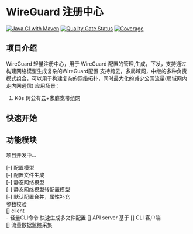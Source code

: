 # WireGuard 注册中心

[![Java CI with Maven](https://github.com/wertycn/wireguard-registry/actions/workflows/maven.yml/badge.svg)](https://github.com/wertycn/wireguard-registry/actions/workflows/maven.yml)
[![Quality Gate Status](https://sonarcloud.io/api/project_badges/measure?project=wertycn_wireguard-registry&metric=alert_status)](https://sonarcloud.io/summary/new_code?id=wertycn_wireguard-registry)
[![Coverage](https://sonarcloud.io/api/project_badges/measure?project=wertycn_wireguard-registry&metric=coverage)](https://sonarcloud.io/summary/new_code?id=wertycn_wireguard-registry)

## 项目介绍
WireGuard 轻量注册中心，用于 WireGuard 配置的管理,生成，下发，支持通过构建网络模型生成复杂的WireGuard配置
支持跨云，多局域网，中继的多种负责模式组合，可以用于构建复杂的网络拓扑，同时最大化的减少公网流量(局域网内走内网通信)
应用场景：
1. K8s 跨公有云+家庭宽带组网

## 快速开始

## 功能模块

项目开发中...

[-] 配置模型  
[-] 配置文件生成  
[-] 静态网络模型  
[-] 静态网络模型转配置模型  
[-] 默认配置合并，属性补充  
    参数校验    
[]  client  
    - 轻量CLI命令 快速生成多文件配置
[] API server
    基于
[] CLI 客户端   
[] 流量数据监控采集  
